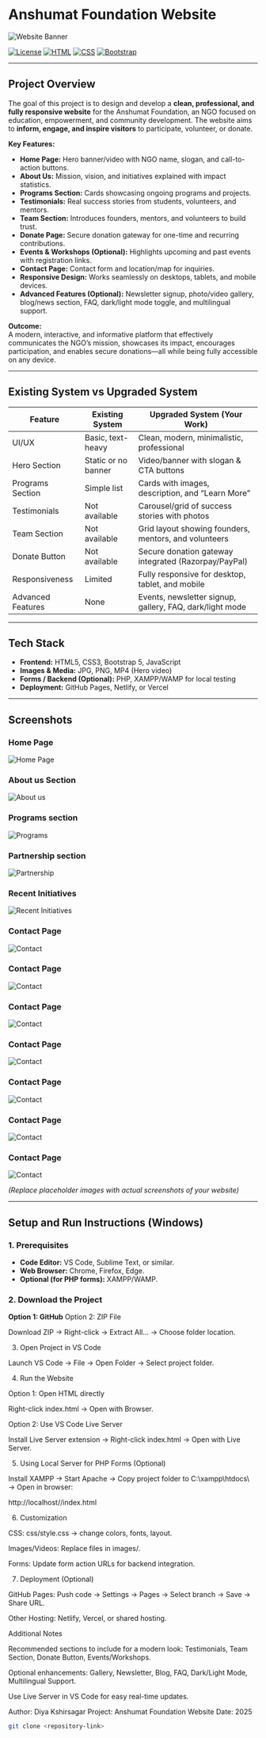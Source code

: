 # Anshumat Foundation Website

![Website Banner](https://github.com/Diyakshirsagar/Anshumant-upgrade/blob/96692f5988a2934b590711391890bca87137f547/Screenshot%202025-09-07%20135424.png)

[![License](https://img.shields.io/badge/License-MIT-blue)](LICENSE)
[![HTML](https://img.shields.io/badge/HTML5-orange)](https://developer.mozilla.org/en-US/docs/Web/HTML)
[![CSS](https://img.shields.io/badge/CSS3-blue)](https://developer.mozilla.org/en-US/docs/Web/CSS)
[![Bootstrap](https://img.shields.io/badge/Bootstrap-v5-purple)](https://getbootstrap.com/)

---

## **Project Overview**
The goal of this project is to design and develop a **clean, professional, and fully responsive website** for the Anshumat Foundation, an NGO focused on education, empowerment, and community development. The website aims to **inform, engage, and inspire visitors** to participate, volunteer, or donate.  

**Key Features:**
- **Home Page:** Hero banner/video with NGO name, slogan, and call-to-action buttons.
- **About Us:** Mission, vision, and initiatives explained with impact statistics.
- **Programs Section:** Cards showcasing ongoing programs and projects.
- **Testimonials:** Real success stories from students, volunteers, and mentors.
- **Team Section:** Introduces founders, mentors, and volunteers to build trust.
- **Donate Page:** Secure donation gateway for one-time and recurring contributions.
- **Events & Workshops (Optional):** Highlights upcoming and past events with registration links.
- **Contact Page:** Contact form and location/map for inquiries.
- **Responsive Design:** Works seamlessly on desktops, tablets, and mobile devices.
- **Advanced Features (Optional):** Newsletter signup, photo/video gallery, blog/news section, FAQ, dark/light mode toggle, and multilingual support.

**Outcome:**  
A modern, interactive, and informative platform that effectively communicates the NGO’s mission, showcases its impact, encourages participation, and enables secure donations—all while being fully accessible on any device.

---

## **Existing System vs Upgraded System**

| Feature                          | Existing System                       | Upgraded System (Your Work)                              |
|---------------------------------|--------------------------------------|---------------------------------------------------------|
| UI/UX                             | Basic, text-heavy                     | Clean, modern, minimalistic, professional              |
| Hero Section                      | Static or no banner                   | Video/banner with slogan & CTA buttons                  |
| Programs Section                  | Simple list                           | Cards with images, description, and “Learn More”       |
| Testimonials                      | Not available                         | Carousel/grid of success stories with photos           |
| Team Section                       | Not available                         | Grid layout showing founders, mentors, and volunteers  |
| Donate Button                      | Not available                         | Secure donation gateway integrated (Razorpay/PayPal)   |
| Responsiveness                     | Limited                               | Fully responsive for desktop, tablet, and mobile       |
| Advanced Features                  | None                                  | Events, newsletter signup, gallery, FAQ, dark/light mode |

---

## **Tech Stack**
- **Frontend:** HTML5, CSS3, Bootstrap 5, JavaScript  
- **Images & Media:** JPG, PNG, MP4 (Hero video)  
- **Forms / Backend (Optional):** PHP, XAMPP/WAMP for local testing  
- **Deployment:** GitHub Pages, Netlify, or Vercel  

---

## **Screenshots**
### Home Page
![Home Page](https://github.com/Diyakshirsagar/Anshumant-upgrade/blob/96692f5988a2934b590711391890bca87137f547/Screenshot%202025-09-07%20135424.png)

### About us Section
![About us](https://github.com/Diyakshirsagar/Anshumant-upgrade/blob/96692f5988a2934b590711391890bca87137f547/Screenshot%202025-09-07%20135451.png)

### Programs section
![Programs](https://github.com/Diyakshirsagar/Anshumant-upgrade/blob/29118c45b26f080da6c692a0a93dddb3e6795549/Screenshot%202025-09-07%20135509.png)

### Partnership section 
![Partnership](https://github.com/Diyakshirsagar/Anshumant-upgrade/blob/aed539fd3c4439ab40435c2ef67ea416a8681823/Screenshot%202025-09-07%20135537.png)

### Recent Initiatives
![ Recent Initiatives](https://github.com/Diyakshirsagar/Anshumant-upgrade/blob/fbb551a0dbf795ed1513cbd5d9cae88e63e7c19e/Screenshot%202025-09-07%20135551.png)

### Contact Page
![Contact](images/contact-placeholder.png)

### Contact Page
![Contact](images/contact-placeholder.png)

### Contact Page
![Contact](images/contact-placeholder.png)

### Contact Page
![Contact](images/contact-placeholder.png)

### Contact Page
![Contact](images/contact-placeholder.png)
### Contact Page
![Contact](images/contact-placeholder.png)
### Contact Page
![Contact](images/contact-placeholder.png)

*(Replace placeholder images with actual screenshots of your website)*

---

## **Setup and Run Instructions (Windows)**

### **1. Prerequisites**
- **Code Editor:** VS Code, Sublime Text, or similar.  
- **Web Browser:** Chrome, Firefox, Edge.  
- **Optional (for PHP forms):** XAMPP/WAMP.

### **2. Download the Project**
**Option 1: GitHub**
Option 2: ZIP File

Download ZIP → Right-click → Extract All… → Choose folder location.

3. Open Project in VS Code

Launch VS Code → File → Open Folder → Select project folder.

4. Run the Website

Option 1: Open HTML directly

Right-click index.html → Open with Browser.

Option 2: Use VS Code Live Server

Install Live Server extension → Right-click index.html → Open with Live Server.

5. Using Local Server for PHP Forms (Optional)

Install XAMPP → Start Apache → Copy project folder to C:\xampp\htdocs\ → Open in browser:

http://localhost/<your-project-folder>/index.html

6. Customization

CSS: css/style.css → change colors, fonts, layout.

Images/Videos: Replace files in images/.

Forms: Update form action URLs for backend integration.

7. Deployment (Optional)

GitHub Pages: Push code → Settings → Pages → Select branch → Save → Share URL.

Other Hosting: Netlify, Vercel, or shared hosting.

Additional Notes

Recommended sections to include for a modern look: Testimonials, Team Section, Donate Button, Events/Workshops.

Optional enhancements: Gallery, Newsletter, Blog, FAQ, Dark/Light Mode, Multilingual Support.

Use Live Server in VS Code for easy real-time updates.

Author: Diya Kshirsagar
Project: Anshumat Foundation Website
Date: 2025


```bash
git clone <repository-link>
